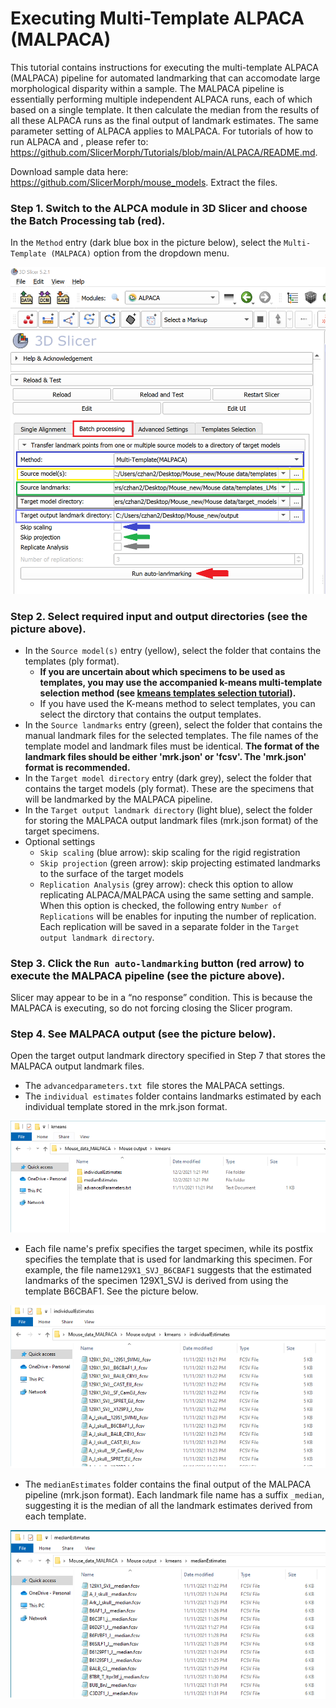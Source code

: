# Executing Multi-Template ALPACA (MALPACA) 
This tutorial contains instructions for executing the multi-template ALPACA (MALPACA) pipeline for automated landmarking that can accomodate large morphological disparity within a sample. The MALPACA pipeline is essentially performing multiple independent ALPACA runs, each of which based on a single template. It then calculate the median from the results of all these ALPACA runs as the final output of landmark estimates. The same parameter setting of ALPACA applies to MALPACA. For tutorials of how to run ALPACA and , please refer to: https://github.com/SlicerMorph/Tutorials/blob/main/ALPACA/README.md. 

Download sample data here: https://github.com/SlicerMorph/mouse_models. Extract the files.

### Step 1. Switch to the ALPCA module in 3D Slicer and choose the Batch Processing tab (red). 
In the `Method` entry (dark blue box in the picture below), select the `Multi-Template (MALPACA)` option from the dropdown menu.

<p align="center">
<img src="./kmeans_MALPACA_images/MALPACA_019.png", width = 600>
<p/>

### Step 2. Select required input and output directories (see the picture above).
* In the `Source model(s)` entry (yellow), select the folder that contains the templates (ply format). 
  * **If you are uncertain about which specimens to be used as templates, you may use the accompanied k-means multi-template selection method (see [kmeans templates selection tutorial](https://github.com/SlicerMorph/Tutorials/blob/main/MALPACA/K-means_templates_selection.md)).**
  * If you have used the K-means method to select templates, you can select the dirctory that contains the output templates. 
* In the `Source landmarks` entry (green), select the folder that contains the manual landmark files for the selected templates. The file names of the template model and landmark files must be identical. **The format of the landmark files should be either 'mrk.json' or 'fcsv'. The 'mrk.json' format is recommended.**
* In the `Target model directory` entry (dark grey), select the folder that contains the target models (ply format). These are the specimens that will be landmarked by the MALPACA pipeline.
* In the `Target output landmark directory` (light blue), select the folder for storing the MALPACA output landmark files (mrk.json format) of the target specimens.
* Optional settings
  * `Skip scaling` (blue arrow): skip scaling for the rigid registration
  * `Skip projection` (green arrow): skip projecting estimated landmarks to the surface of the target models
  * `Replication Analysis` (grey arrow): check this option to allow replicating ALPACA/MALPACA using the same setting and sample. When this option is checked, the following entry `Number of Replications` will be enables for inputing the number of replication. Each replication will be saved in a separate folder in the `Target output landmark directory`.

### Step 3. Click the `Run auto-landmarking` button (red arrow) to execute the MALPACA pipeline (see the picture above).
Slicer may appear to be in a “no response” condition. This is because the MALPACA is executing, so do not forcing closing the Slicer program.

### Step 4. See MALPACA output (see the picture below).
Open the target output landmark directory specified in Step 7 that stores the MALPACA output landmark files.
* The `advancedparameters.txt `file stores the MALPACA settings.
* The `individual estimates` folder contains landmarks estimated by each individual template stored in the mrk.json format.

<p align="center">
<img src="./kmeans_MALPACA_images/MALPACA_020.png">
<p/>


* Each file name's prefix specifies the target specimen, while its postfix specifies the template that is used for landmarking this specimen. For example, the file name`129X1_SVJ_B6CBAF1` suggests that the estimated landmarks of the specimen 129X1_SVJ is derived from using the template B6CBAF1. See the picture below.


<p align="center">
<img src="./kmeans_MALPACA_images/MALPACA_021.png">
<p/>


* The `medianEstimates` folder contains the final output of the MALPACA pipeline (mrk.json format). Each landmark file name has a suffix `_median`, suggesting it is the median of all the landmark estimates derived from each template.

<p align="center">
<img src="./kmeans_MALPACA_images/MALPACA_022.png">
<p/>

